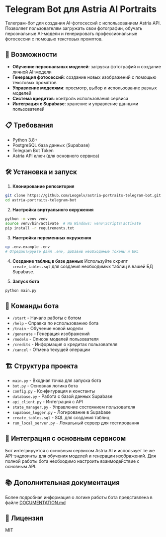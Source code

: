 # Telegram Bot для Astria AI Portraits

Телеграм-бот для создания AI-фотосессий с использованием Astria API. Позволяет пользователям загружать свои фотографии, обучать персональные AI-модели и генерировать профессиональные фотосессии с помощью текстовых промптов.

## 🚀 Возможности

- **Обучение персональных моделей**: загрузка фотографий и создание личной AI-модели
- **Генерация фотосессий**: создание новых изображений с помощью текстовых промптов
- **Управление моделями**: просмотр, выбор и использование разных моделей
- **Система кредитов**: контроль использования сервиса
- **Интеграция с Supabase**: хранение и управление данными пользователей

## 📋 Требования

- Python 3.8+
- PostgreSQL база данных (Supabase)
- Telegram Bot Token
- Astria API ключ (для основного сервиса)

## 🛠️ Установка и запуск

1. **Клонирование репозитория**
```bash
git clone https://github.com/Leogelv/astria-portraits-telegram-bot.git
cd astria-portraits-telegram-bot
```

2. **Настройка виртуального окружения**
```bash
python -m venv venv
source venv/bin/activate  # На Windows: venv\Scripts\activate
pip install -r requirements.txt
```

3. **Настройка переменных окружения**
```bash
cp .env.example .env
# Отредактируйте файл .env, добавив необходимые токены и URL
```

4. **Создание таблиц в базе данных**
Используйте скрипт `create_tables.sql` для создания необходимых таблиц в вашей БД Supabase.

5. **Запуск бота**
```bash
python main.py
```

## 🤖 Команды бота

- `/start` - Начало работы с ботом
- `/help` - Справка по использованию бота
- `/train` - Обучение новой модели
- `/generate` - Генерация изображений
- `/models` - Список моделей пользователя
- `/credits` - Информация о кредитах пользователя
- `/cancel` - Отмена текущей операции

## 🏗️ Структура проекта

- `main.py` - Входная точка для запуска бота
- `bot.py` - Основная логика бота
- `config.py` - Конфигурация и константы
- `database.py` - Работа с базой данных Supabase
- `api_client.py` - Интеграция с API
- `state_manager.py` - Управление состоянием пользователя
- `supabase_logger.py` - Логирование в Supabase
- `create_tables.sql` - SQL для создания таблиц
- `run_local_server.py` - Локальный сервер для тестирования

## 🔗 Интеграция с основным сервисом

Бот интегрируется с основным сервисом Astria AI и использует те же API-эндпоинты для обучения моделей и генерации изображений. Для полной работы бота необходимо настроить взаимодействие с основным API.

## 📚 Дополнительная документация

Более подробная информация о логике работы бота представлена в файле [DOCUMENTATION.md](DOCUMENTATION.md)

## 📄 Лицензия

MIT
